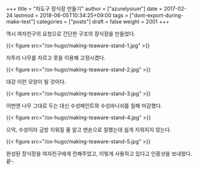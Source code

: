 +++
title = "차도구 장식장 만들기"
author = ["azurelysium"]
date = 2017-02-24
lastmod = 2018-06-05T10:34:25+09:00
tags = ["dont-export-during-make-test"]
categories = ["posts"]
draft = false
weight = 2001
+++

역시 여자친구의 요청으로 간단한 구조의 장식장을 만들었다.

{{< figure src="/ox-hugo/making-teaware-stand-1.jpg" >}}

자투리 나무를 자르고 못을 이용해 고정시켰다.

{{< figure src="/ox-hugo/making-teaware-stand-2.jpg" >}}

대강 이런 모양이 될 것이다.

{{< figure src="/ox-hugo/making-teaware-stand-3.jpg" >}}

이번엔 나무 그대로 두는 대신 수성페인트와 수성바니쉬를 칠해 마감했다.

{{< figure src="/ox-hugo/making-teaware-stand-4.jpg" >}}

으악, 수성이라 금방 지워질 줄 알고 맨손으로 칠했는데 쉽게 지워지지 않는다.

{{< figure src="/ox-hugo/making-teaware-stand-5.jpg" >}}

완성된 장식장을 여자친구에게 전해주었고, 이렇게 사용하고 있다고 인증샷을 보내왔다. 끝-.